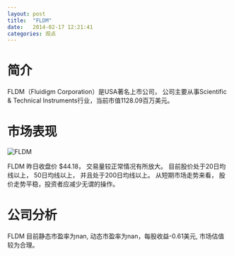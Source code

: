 ```yaml
---
layout: post
title:  "FLDM"
date:   2014-02-17 12:21:41
categories: 观点
---
```


# 简介
FLDM（Fluidigm Corporation）是USA著名上市公司，
公司主要从事Scientific & Technical Instruments行业，当前市值1128.09百万美元。

# 市场表现

![FLDM](http://finviz.com/chart.ashx?t=FLDM&ty=c&ta=1&p=d&s=l)

FLDM 昨日收盘价 $44.18，
交易量较正常情况有所放大。
目前股价处于20日均线以上，
50日均线以上，
并且处于200日均线以上。
从短期市场走势来看，
股价走势平稳，投资者应减少无谓的操作。

# 公司分析
FLDM 目前静态市盈率为nan, 动态市盈率为nan，每股收益-0.61美元,
市场估值较为合理。
